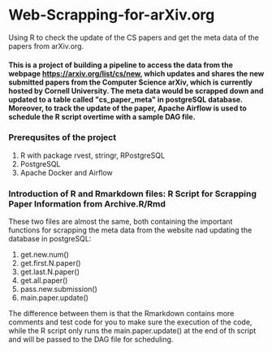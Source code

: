 # Web-Scrapping-for-arXiv.org
Using R to check the update of the CS papers and get the meta data of the papers from arXiv.org.

#### This is a project of building a pipeline to access the data from the webpage https://arxiv.org/list/cs/new, which updates and shares the new submitted papers from the Computer Science arXiv, which is currently hosted by Cornell University. The meta data would be scrapped down and updated to a table called "cs_paper_meta" in postgreSQL database. Moreover, to track the update of the paper, Apache Airflow is used to schedule the R script overtime with a sample DAG file.

### Prerequsites of the project
1. R with package rvest, stringr, RPostgreSQL
2. PostgreSQL
3. Apache Docker and Airflow

### Introduction of R and Rmarkdown files: R Script for Scrapping Paper Information from Archive.R/Rmd
These two files are almost the same, both containing the important functions for scrapping the meta data from the website nad updating the database in postgreSQL:
1. get.new.num()
2. get.first.N.paper()
3. get.last.N.paper()
4. get.all.paper()
5. pass.new.submission()
6. main.paper.update()

The difference between them is that the Rmarkdown contains more comments and test code for you to make sure the execution of the code, while the R script only runs the main.paper.update() at the end of th script and will be passed to the DAG file for scheduling.

